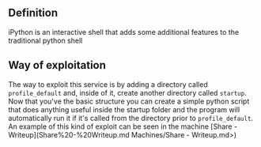 ## Definition
iPython is an interactive shell that adds some additional features to the traditional python shell

## Way of exploitation
The way to exploit this service is by adding a directory called `profile_default` and, inside of it, create another directory called `startup`. Now that you've the basic structure you can create a simple python script that does anything useful inside the startup folder and the program will automatically run it if it's called from the directory prior to `profile_default`. An example of this kind of exploit can be seen in the machine [Share - Writeup](Share%20-%20Writeup.md Machines/Share - Writeup.md>)
